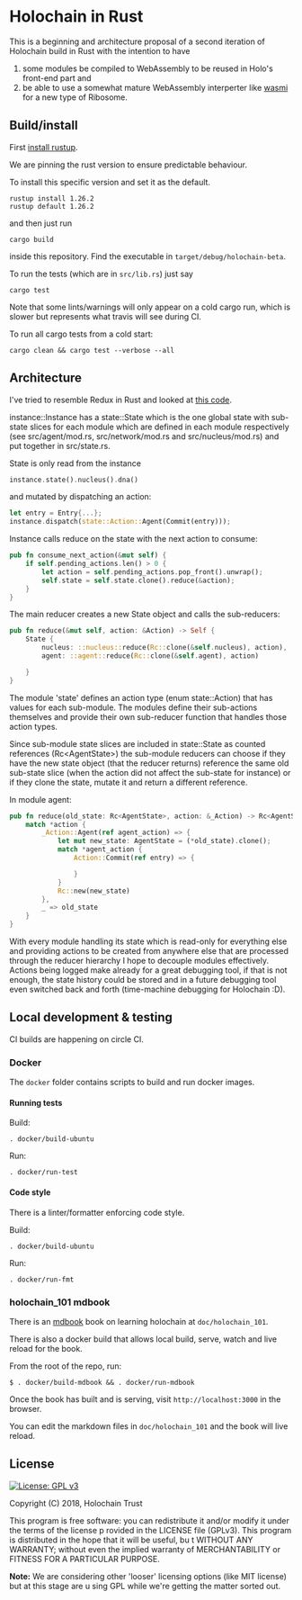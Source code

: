 # Holochain in Rust
This is a beginning and architecture proposal of a second iteration of
Holochain build in Rust with the intention to have
1. some modules be compiled to WebAssembly to be reused in Holo's front-end part and
2. be able to use a somewhat mature WebAssembly interperter like [wasmi](https://github.com/paritytech/wasmi) for a new type of Ribosome.

## Build/install
First [install rustup](https://www.rust-lang.org/en-US/install.html).

We are pinning the rust version to ensure predictable behaviour.

To install this specific version and set it as the default.

```
rustup install 1.26.2
rustup default 1.26.2
```

and then just run

```
cargo build
```

inside this repository.
Find the executable in ```target/debug/holochain-beta```.

To run the tests (which are in ```src/lib.rs```) just say

```
cargo test
```

Note that some lints/warnings will only appear on a cold cargo run, which is
slower but represents what travis will see during CI.

To run all cargo tests from a cold start:

```
cargo clean && cargo test --verbose --all
```

## Architecture
I've tried to resemble Redux in Rust and looked at [this code](https://github.com/rust-redux/rust-redux).

instance::Instance has a state::State which is the one global state with
sub-state slices for each module which are defined in each module respectively
(see src/agent/mod.rs, src/network/mod.rs and src/nucleus/mod.rs) and put
together in src/state.rs.

State is only read from the instance

```rs
instance.state().nucleus().dna()
```

and mutated by dispatching an action:

```rs
let entry = Entry{...};
instance.dispatch(state::Action::Agent(Commit(entry)));
```

Instance calls reduce on the state with the next action to consume:

```rs
pub fn consume_next_action(&mut self) {
    if self.pending_actions.len() > 0 {
        let action = self.pending_actions.pop_front().unwrap();
        self.state = self.state.clone().reduce(&action);
    }
}
```

The main reducer creates a new State object and calls the sub-reducers:

```rs
pub fn reduce(&mut self, action: &Action) -> Self {
    State {
        nucleus: ::nucleus::reduce(Rc::clone(&self.nucleus), action),
        agent: ::agent::reduce(Rc::clone(&self.agent), action)

    }
}
```

The module 'state' defines an action type (enum state::Action) that has values for
each sub-module. The modules define their sub-actions themselves and provide
their own sub-reducer function that handles those action types.

Since sub-module state slices are included in state::State as counted references (Rc\<AgentState>) the sub-module reducers can choose if they have the new state object (that the reducer returns) reference the same old sub-state slice (when the action did not affect the sub-state for instance) or if they clone the state, mutate it and return a different reference.

In module agent:

```rs
pub fn reduce(old_state: Rc<AgentState>, action: &_Action) -> Rc<AgentState> {
    match *action {
        _Action::Agent(ref agent_action) => {
            let mut new_state: AgentState = (*old_state).clone();
            match *agent_action {
                Action::Commit(ref entry) => {

                }
            }
            Rc::new(new_state)
        },
        _ => old_state
    }
}
```

With every module handling its state which is read-only for everything else and providing actions to be created from anywhere else that are processed through the reducer hierarchy I hope to decouple modules effectively. Actions being logged make already for a great debugging tool, if that is not enough, the state history could be stored and in a future debugging tool even switched back and forth (time-machine debugging for Holochain :D).

## Local development & testing

CI builds are happening on circle CI.

### Docker

The `docker` folder contains scripts to build and run docker images.

#### Running tests

Build:

`. docker/build-ubuntu`

Run:

`. docker/run-test`

#### Code style

There is a linter/formatter enforcing code style.

Build:

```
. docker/build-ubuntu
```

Run:

`. docker/run-fmt`

### holochain_101 mdbook

There is an [mdbook](https://github.com/rust-lang-nursery/mdBook) book on learning holochain at `doc/holochain_101`.

There is also a docker build that allows local build, serve, watch and live reload for the book.

From the root of the repo, run:

`$ . docker/build-mdbook && . docker/run-mdbook`

Once the book has built and is serving, visit `http://localhost:3000` in the browser.

You can edit the markdown files in `doc/holochain_101` and the book will live reload.

## License
[![License: GPL v3](https://img.shields.io/badge/License-GPL%20v3-blue.svg)](http://www.gnu.org/licenses/gpl-3.0)

Copyright (C) 2018, Holochain Trust

This program is free software: you can redistribute it and/or modify it under the terms of the license p
rovided in the LICENSE file (GPLv3).  This program is distributed in the hope that it will be useful, bu
t WITHOUT ANY WARRANTY; without even the implied warranty of MERCHANTABILITY or FITNESS FOR A PARTICULAR
 PURPOSE.

**Note:** We are considering other 'looser' licensing options (like MIT license) but at this stage are u
sing GPL while we're getting the matter sorted out.
